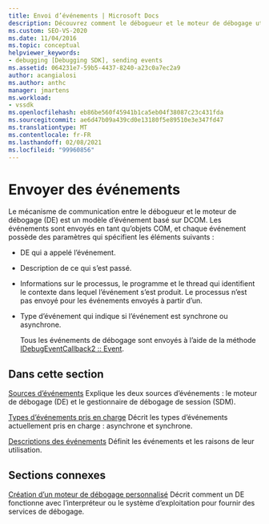 ```yaml
---
title: Envoi d’événements | Microsoft Docs
description: Découvrez comment le débogueur et le moteur de débogage utilisent un modèle d’événement basé sur DCOM. Les événements sont envoyés en tant qu’objets COM.
ms.custom: SEO-VS-2020
ms.date: 11/04/2016
ms.topic: conceptual
helpviewer_keywords:
- debugging [Debugging SDK], sending events
ms.assetid: 064231e7-59b5-4437-8240-a23c0a7ec2a9
author: acangialosi
ms.author: anthc
manager: jmartens
ms.workload:
- vssdk
ms.openlocfilehash: eb86be560f45941b1ca5eb04f38087c23c431fda
ms.sourcegitcommit: ae6d47b09a439cd0e13180f5e89510e3e347fd47
ms.translationtype: MT
ms.contentlocale: fr-FR
ms.lasthandoff: 02/08/2021
ms.locfileid: "99960856"
---
```

# <a name="send-events"></a>Envoyer des événements
Le mécanisme de communication entre le débogueur et le moteur de débogage (DE) est un modèle d’événement basé sur DCOM. Les événements sont envoyés en tant qu’objets COM, et chaque événement possède des paramètres qui spécifient les éléments suivants :

- DE qui a appelé l’événement.

- Description de ce qui s’est passé.

- Informations sur le processus, le programme et le thread qui identifient le contexte dans lequel l’événement s’est produit. Le processus n’est pas envoyé pour les événements envoyés à partir d’un.

- Type d’événement qui indique si l’événement est synchrone ou asynchrone.

  Tous les événements de débogage sont envoyés à l’aide de la méthode [IDebugEventCallback2 :: Event](../../extensibility/debugger/reference/idebugeventcallback2-event.md).

## <a name="in-this-section"></a>Dans cette section
 [Sources d’événements](../../extensibility/debugger/event-sources-visual-studio-sdk.md) Explique les deux sources d’événements : le moteur de débogage (DE) et le gestionnaire de débogage de session (SDM).

 [Types d’événements pris en charge](../../extensibility/debugger/supported-event-types.md) Décrit les types d’événements actuellement pris en charge : asynchrone et synchrone.

 [Descriptions des événements](../../extensibility/debugger/event-descriptions.md) Définit les événements et les raisons de leur utilisation.

## <a name="related-sections"></a>Sections connexes
 [Création d’un moteur de débogage personnalisé](../../extensibility/debugger/creating-a-custom-debug-engine.md) Décrit comment un DE fonctionne avec l’interpréteur ou le système d’exploitation pour fournir des services de débogage.
